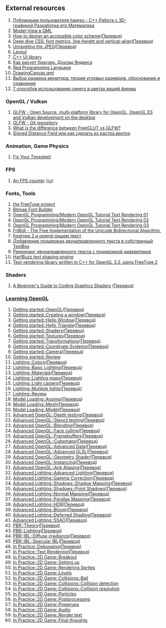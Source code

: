 ## External resources

1. [Публикации пользователя haqreu - C++,Работа с 3D-графикой,Разработка игр,Математика](https://habr.com/ru/users/haqreu/posts/)
3. [Model-View в QML](https://habr.com/ru/post/181712/)
4. [How to design an accessible color scheme](https://medium.com/envoy-design/how-to-design-an-accessible-color-scheme-4a13ca12c92b)([Перевод](https://habr.com/ru/post/444868/))
5. [Deep dive CSS: font metrics, line-height and vertical-align](https://iamvdo.me/en/blog/css-font-metrics-line-height-and-vertical-align)([Перевод](https://habr.com/ru/company/pt/blog/337450/))
6. [Unraveling the JPEG](https://parametric.press/issue-01/unraveling-the-jpeg/)([Перевод](https://habr.com/ru/post/454944/))
7. [Layout](https://github.com/randrew/layout)
8. [C++ UI library](https://github.com/opentx/libopenui)
9. [Как рисует браузер. Доклад Яндекса](https://habr.com/ru/company/yandex/blog/468165/)
10. [Red Programming Language](https://www.red-lang.org)
11. [DrawingCanvas.qml](https://github.com/kimmoli/paint/blob/master/qml/components/DrawingCanvas.qml)
12. [Выбор размера монитора: теория угловых размеров, обоснование и сравнение](https://habr.com/ru/post/462403/)
13. [7 способов использования синего в цветах вашей фирмы](https://habr.com/ru/company/logomachine/blog/334566/)

### OpenGL / Vulkan
1. [GLFW - Open Source, multi-platform library for OpenGL, OpenGL ES and Vulkan development on the desktop](https://www.glfw.org)
2. [GLFW - Git repository](https://github.com/glfw/glfw)
3. [What is the difference between FreeGLUT vs GLFW?](https://stackoverflow.com/questions/25708688/what-is-the-difference-between-freeglut-vs-glfw)
4. [Signed Distance Field или как сделать из растра вектор](https://habr.com/ru/post/215905/)

### Animation, Game Physics
1. [Fix Your Timestep!](https://gafferongames.com/post/fix_your_timestep/)

### FPS
1. [An FPS counter](http://www.opengl-tutorial.org/miscellaneous/an-fps-counter/) ([ru](http://www.opengl-tutorial.org/ru/miscellaneous/an-fps-counter/))

### Fonts, Tools
1.  [the FreeType project](https://www.freetype.org)
2.  [Bitmap Font Builder](http://www.lmnopc.com/bitmapfontbuilder/)
3.  [OpenGL Programming/Modern OpenGL Tutorial Text Rendering 01](https://en.wikibooks.org/wiki/OpenGL_Programming/Modern_OpenGL_Tutorial_Text_Rendering_01)
4.  [OpenGL Programming/Modern OpenGL Tutorial Text Rendering 02](https://en.wikibooks.org/wiki/OpenGL_Programming/Modern_OpenGL_Tutorial_Text_Rendering_02)
5.  [OpenGL Programming/Modern OpenGL Tutorial Text Rendering 03](https://en.wikibooks.org/wiki/OpenGL_Programming/Modern_OpenGL_Tutorial_Text_Rendering_03)
6.  [FriBidi - The Free Implementation of the Unicode Bidirectional Algorithm.](https://github.com/fribidi/fribidi)
7.  [freetype 2 и opengl пишем текст](https://habr.com/ru/post/441986/)
8.  [Добавление поддержки двунаправленного текста в собственный TextBox](https://habr.com/ru/post/262987/)
9.  [Рендеринг двунаправленного текста с поддержкой диакритиков](https://habr.com/ru/post/277525/)
10. [HarfBuzz text shaping engine](https://github.com/harfbuzz/harfbuzz)
11. [Text-rendering library written in C++ for OpenGL 3.3, using FreeType 2](https://github.com/jtberglund/GLFont)

### Shaders
1. [A Beginner's Guide to Coding Graphics Shaders](https://gamedevelopment.tutsplus.com/series/a-beginners-guide-to-coding-graphics-shaders--cms-834) ([Перевод](https://habr.com/ru/post/333002/))

### [Learning OpenGL](https://learnopengl.com)
1.  [Getting started::OpenGL](https://learnopengl.com/Getting-started/OpenGL)([Перевод](https://habr.com/ru/post/310790/))
2.  [Getting started::Creating a window](https://learnopengl.com/Getting-started/Creating-a-window)([Перевод](https://habr.com/ru/post/311198/))
3.  [Getting started::Hello Window](https://learnopengl.com/Getting-started/Hello-Window)([Перевод](https://habr.com/ru/post/311234/))
4.  [Getting started::Hello Triangle](https://learnopengl.com/Getting-started/Hello-Triangle)([Перевод](https://habrahabr.ru/post/311808/))
5.  [Getting started::Shaders](https://learnopengl.com/Getting-started/Shaders)([Перевод](https://habr.com/ru/post/313380/))
6.  [Getting started::Textures](https://learnopengl.com/Getting-started/Textures)([Перевод](https://habr.com/ru/post/315294/))
7.  [Getting started::Transformations](https://learnopengl.com/Getting-started/Transformations)([Перевод](https://habr.com/ru/post/319144/))
8.  [Getting started::Coordinate Systems](https://learnopengl.com/Getting-started/Coordinate-Systems)([Перевод](https://habr.com/ru/post/324968/))
9.  [Getting started::Camera](https://learnopengl.com/Getting-started/Camera)([Перевод](https://habr.com/ru/post/327604/))
10. [Getting started::Review](https://learnopengl.com/Getting-started/Review)
11. [Lighting::Colors](https://learnopengl.com/Lighting/Colors)([Перевод](https://habr.com/ru/post/329592/))
12. [Lighting::Basic Lighting](https://learnopengl.com/Lighting/Basic-Lighting)([Перевод](https://habr.com/ru/post/333932/))
13. [Lighting::Materials](https://learnopengl.com/Lighting/Materials)([Перевод](https://habr.com/ru/post/336166/))
14. [Lighting::Lighting maps](https://learnopengl.com/Lighting/Lighting-maps)([Перевод](https://habr.com/ru/post/337550/))
15. [Lighting::Light casters](https://learnopengl.com/Lighting/Light-casters)([Перевод](https://habr.com/ru/post/337642/))
16. [Lighting::Multiple lights](https://learnopengl.com/Lighting/Multiple-lights)([Перевод](https://habr.com/ru/post/338254/))
17. [Lighting::Review](https://learnopengl.com/Lighting/Review)
18. [Model Loading::Assimp](https://learnopengl.com/Model-Loading/Assimp)([Перевод](https://habr.com/ru/post/338436/))
19. [Model Loading::Mesh](https://learnopengl.com/Model-Loading/Mesh)([Перевод](https://habr.com/ru/post/338436/))
20. [Model Loading::Model](https://learnopengl.com/Model-Loading/Model)([Перевод](https://habr.com/ru/post/338998/))
21. [Advanced OpenGL::Depth testing](https://learnopengl.com/Advanced-OpenGL/Depth-testing)([Перевод](https://habrahabr.ru/post/342610/))
22. [Advanced OpenGL::Stencil testing](https://learnopengl.com/Advanced-OpenGL/Stencil-testing)([Перевод](https://habr.com/ru/post/343096/))
23. [Advanced OpenGL::Blending](https://learnopengl.com/Advanced-OpenGL/Blending)([Перевод](https://habr.com/ru/post/343096/))
24. [Advanced OpenGL::Face culling](https://learnopengl.com/Advanced-OpenGL/Face-culling)([Перевод](https://habr.com/ru/post/346964/))
25. [Advanced OpenGL::Framebuffers](https://learnopengl.com/Advanced-OpenGL/Framebuffers)([Перевод](https://habr.com/ru/post/347354/))
26. [Advanced OpenGL::Cubemaps](https://learnopengl.com/Advanced-OpenGL/Cubemaps)([Перевод](https://habr.com/ru/post/347750/))
27. [Advanced OpenGL::Advanced Data](https://learnopengl.com/Advanced-OpenGL/Advanced-Data)([Перевод](https://habr.com/ru/post/350008/))
28. [Advanced OpenGL::Advanced GLSL](https://learnopengl.com/Advanced-OpenGL/Advanced-GLSL)([Перевод](https://habr.com/ru/post/350156/))
29. [Advanced OpenGL::Geometry Shader](https://learnopengl.com/Advanced-OpenGL/Geometry-Shader)([Перевод](https://habr.com/ru/post/350782/))
30. [Advanced OpenGL::Instancing](https://learnopengl.com/Advanced-OpenGL/Instancing)([Перевод](https://habr.com/ru/post/352962/))
31. [Advanced OpenGL::Anti Aliasing](https://learnopengl.com/Advanced-OpenGL/Anti-Aliasing)([Перевод](https://habr.com/ru/post/351706/))
32. [Advanced Lighting::Advanced Lighting](https://learnopengl.com/Advanced-Lighting/Advanced-Lighting)([Перевод](https://habr.com/ru/post/353054/))
33. [Advanced Lighting::Gamma Correction](https://learnopengl.com/Advanced-Lighting/Gamma-Correction)([Перевод](https://habr.com/ru/post/353632/))
34. [Advanced Lighting::Shadows::Shadow Mapping](https://learnopengl.com/Advanced-Lighting/Shadows/Shadow-Mapping)([Перевод](https://habr.com/ru/post/353956/))
35. [Advanced Lighting::Shadows::Point Shadows](https://learnopengl.com/Advanced-Lighting/Shadows/Point-Shadows)([Перевод](https://habr.com/ru/post/354208/))
36. [Advanced Lighting::Normal Mapping](https://learnopengl.com/Advanced-Lighting/Normal-Mapping)([Перевод](https://habr.com/ru/post/415579/))
37. [Advanced Lighting::Parallax Mapping](https://learnopengl.com/Advanced-Lighting/Parallax-Mapping)([Перевод](https://habr.com/ru/post/416163/))
38. [Advanced Lighting::HDR](https://learnopengl.com/Advanced-Lighting/HDR)([Перевод](https://habr.com/ru/post/420409/))
39. [Advanced Lighting::Bloom](https://learnopengl.com/Advanced-Lighting/Bloom)([Перевод](https://habr.com/ru/post/420375/))
40. [Advanced Lighting::Deferred Shading](https://learnopengl.com/Advanced-Lighting/Deferred-Shading)([Перевод](https://habr.com/ru/post/420565/))
41. [Advanced Lighting::SSAO](https://learnopengl.com/Advanced-Lighting/SSAO)([Перевод](https://habr.com/ru/post/421385/))
42. [PBR::Theory](https://learnopengl.com/PBR/Theory)([Перевод](https://habr.com/ru/post/426123/))
43. [PBR::Lighting](https://learnopengl.com/PBR/Lighting)([Перевод](https://habr.com/ru/post/424453/))
44. [PBR::IBL::Diffuse irradiance](https://learnopengl.com/PBR/IBL/Diffuse-irradiance)([Перевод](https://habr.com/ru/post/426987/))
45. [PBR::IBL::Specular IBL](https://learnopengl.com/PBR/IBL/Specular-IBL)([Перевод](https://habr.com/ru/post/429744/))
46. [In Practice::Debugging](https://learnopengl.com/In-Practice/Debugging)([Перевод](https://habr.com/ru/post/462897/))
47. [In Practice::Text Rendering](https://learnopengl.com/In-Practice/Text-Rendering)([Перевод](https://habr.com/ru/post/473990/))
48. [In Practice::2D Game::Breakout](https://learnopengl.com/In-Practice/2D-Game/Breakout)
49. [In Practice::2D Game::Setting up](https://learnopengl.com/In-Practice/2D-Game/Setting-up)
50. [In Practice::2D Game::Rendering Sprites](https://learnopengl.com/In-Practice/2D-Game/Rendering-Sprites)
51. [In Practice::2D Game::Levels](https://learnopengl.com/In-Practice/2D-Game/Levels)
52. [In Practice::2D Game::Collisions::Ball](https://learnopengl.com/In-Practice/2D-Game/Collisions/Ball)
53. [In Practice::2D Game::Collisions::Collision detection](https://learnopengl.com/In-Practice/2D-Game/Collisions/Collision-detection)
54. [In Practice::2D Game::Collisions::Collision resolution](https://learnopengl.com/In-Practice/2D-Game/Collisions/Collision-resolution)
55. [In Practice::2D Game::Particles](https://learnopengl.com/In-Practice/2D-Game/Particles)
56. [In Practice::2D Game::Postprocessing](https://learnopengl.com/In-Practice/2D-Game/Postprocessing)
57. [In Practice::2D Game::Powerups](https://learnopengl.com/In-Practice/2D-Game/Powerups)
58. [In Practice::2D Game::Audio](https://learnopengl.com/In-Practice/2D-Game/Audio)
59. [In Practice::2D Game::Render text](https://learnopengl.com/In-Practice/2D-Game/Render-text)
60. [In Practice::2D Game::Final thoughts](https://learnopengl.com/In-Practice/2D-Game/Final-thoughts)
